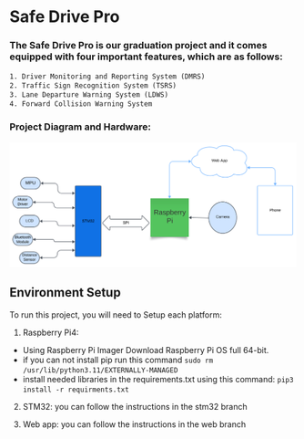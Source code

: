 
# Safe Drive Pro 

### The Safe Drive Pro is our graduation project and it comes equipped with four important features, which are as follows:

    1. Driver Monitoring and Reporting System (DMRS)
    2. Traffic Sign Recognition System (TSRS)
    3. Lane Departure Warning System (LDWS)
    4. Forward Collision Warning System

### Project Diagram and Hardware:
![Project Diagram](media/pic1.svg)





## Environment Setup

To run this project, you will need to Setup each platform:
1. Raspberry Pi4:
- Using Raspberry Pi Imager Download Raspberry Pi OS full 64-bit.
- if you can not install pip run this command 
```sudo rm /usr/lib/python3.11/EXTERNALLY-MANAGED```
- install needed libraries in the requirements.txt using this command:
`pip3 install -r requirments.txt`

2. STM32: you can follow the instructions in the stm32 branch

3. Web app: you can follow the instructions in the web branch


